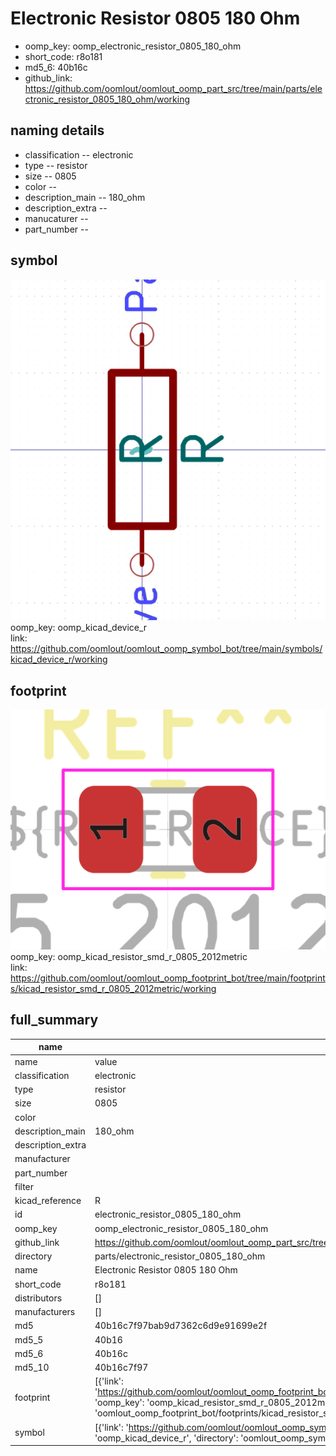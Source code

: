# Electronic Resistor 0805 180 Ohm

  
* oomp_key: oomp_electronic_resistor_0805_180_ohm 
* short_code: r8o181
* md5_6: 40b16c  
* github_link: https://github.com/oomlout/oomlout_oomp_part_src/tree/main/parts/electronic_resistor_0805_180_ohm/working  
## naming details
* classification -- electronic
* type -- resistor
* size -- 0805
* color -- 
* description_main -- 180_ohm
* description_extra -- 
* manucaturer -- 
* part_number -- 



## symbol

![](symbol/0/working/working_600.png)  
oomp_key: oomp_kicad_device_r  
link: https://github.com/oomlout/oomlout_oomp_symbol_bot/tree/main/symbols/kicad_device_r/working  

## footprint

![](footprint/0/working/working_600.png)  
oomp_key: oomp_kicad_resistor_smd_r_0805_2012metric  
link: https://github.com/oomlout/oomlout_oomp_footprint_bot/tree/main/footprints/kicad_resistor_smd_r_0805_2012metric/working  

## full_summary
| name | value | 
| --- | --- | 
| name | value | 
| classification | electronic | 
| type | resistor | 
| size | 0805 | 
| color |  | 
| description_main | 180_ohm | 
| description_extra |  | 
| manufacturer |  | 
| part_number |  | 
| filter |  | 
| kicad_reference | R | 
| id | electronic_resistor_0805_180_ohm | 
| oomp_key | oomp_electronic_resistor_0805_180_ohm | 
| github_link | https://github.com/oomlout/oomlout_oomp_part_src/tree/main/parts/electronic_resistor_0805_180_ohm/working | 
| directory | parts/electronic_resistor_0805_180_ohm | 
| name | Electronic Resistor 0805 180 Ohm | 
| short_code | r8o181 | 
| distributors | [] | 
| manufacturers | [] | 
| md5 | 40b16c7f97bab9d7362c6d9e91699e2f | 
| md5_5 | 40b16 | 
| md5_6 | 40b16c | 
| md5_10 | 40b16c7f97 | 
| footprint | [{'link': 'https://github.com/oomlout/oomlout_oomp_footprint_bot/tree/main/foootprntss/kicad_resistor_smd_r_0805_2012metric', 'oomp_key': 'oomp_kicad_resistor_smd_r_0805_2012metric', 'directory': 'oomlout_oomp_footprint_bot/footprints/kicad_resistor_smd_r_0805_2012metric//working/working.kicad_mod'}] | 
| symbol | [{'link': 'https://github.com/oomlout/oomlout_oomp_symbol_bot/tree/main/symbols/kicad_device_r', 'oomp_key': 'oomp_kicad_device_r', 'directory': 'oomlout_oomp_symbol_bot/symbols/kicad_device_r//working/working.kicad_sym'}] | 
